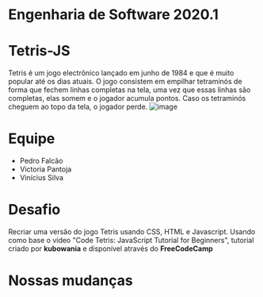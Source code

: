 # Engenharia de Software 2020.1
# Tetris-JS 

Tetris é um jogo electrônico lançado em junho de 1984 e que é muito popular até os dias atuais. O jogo consistem em empilhar tetraminós de forma que fechem linhas completas na tela, uma vez que essas linhas são completas, elas somem e o jogador acumula pontos. Caso os tetraminós cheguem ao topo da tela, o jogador perde.
![image](https://user-images.githubusercontent.com/22911305/111398733-c867c580-86a2-11eb-8d25-9f729cdaaf39.png?w=100)

                                                                       
# Equipe
<ul>
<li>Pedro Falcão</li>
<li>Victoria Pantoja</li>
<li>Vinícius Silva</li>
</ul>  

# Desafio
Recriar uma versão do jogo Tetris usando CSS, HTML e Javascript. Usando como base o vídeo "Code Tetris: JavaScript Tutorial for Beginners", tutorial criado por **kubowania** e disponível através do **FreeCodeCamp**

# Nossas mudanças
